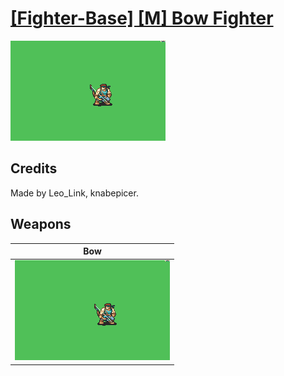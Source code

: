# [\[Fighter-Base\] \[M\] Bow Fighter](../%5BFighter-Base%5D%20%5BM%5D%20Bow%20Fighter)

<img src="./5.%20Bow/Bow_000.png" alt="[Fighter-Base] [M] Bow Fighter standing" />

## Credits

Made by Leo_Link, knabepicer.

## Weapons


|Bow |
|  :---: |
| <img alt="Bow animation" src="./5.%20Bow/Bow.gif" /> |
